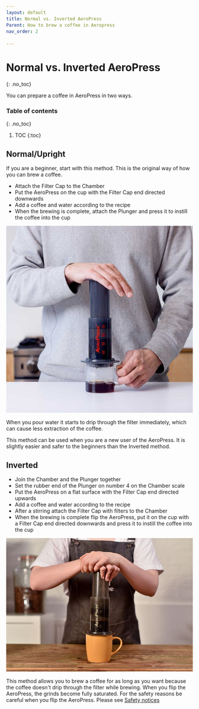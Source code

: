 ```yaml
---
layout: default
title: Normal vs. Inverted AeroPress
Parent: How to brew a coffee in Aeropress
nav_order: 2

---
```

# Normal vs. Inverted AeroPress

{: .no_toc}

You can prepare a coffee in AeroPress in two ways.

### Table of contents

{: .no_toc}

1. TOC
{:toc}

## **Normal/Upright**

If you are a beginner, start with this method. This is the original way of how you can brew a coffee.

- Attach the Filter Cap to the Chamber
- Put the AeroPress on the cup with the Filter Cap end directed downwards
- Add a coffee and water according to the recipe
- When the brewing is complete, attach the Plunger and press it to instill the coffee into the cup

![image](../../assets/images/AeroPress-Original-Coffee-Maker_700x.jpg)

When you pour water it starts to drip through the filter immediately, which can cause less extraction of the coffee.

This method can be used when you are a new user of the AeroPress. It is slightly easier and safer to the beginners than the Inverted method.

## **Inverted**

- Join the Chamber and the Plunger together
- Set the rubber end of the Plunger on number 4 on the Chamber scale
- Put the AeroPress on a flat surface with the Filter Cap end directed upwards
- Add a coffee and water according to the recipe
- After a stirring attach the Filter Cap with filters to the Chamber
- When the brewing is complete flip the AeroPress, put it on the cup with a Filter Cap end directed downwards and press it to instill the coffee into the cup
  
![image](../../assets/images/aeropress-plunge.jpg)

This method allows you to brew a coffee for as long as you want because the coffee doesn't drip through the filter while brewing. When you flip the AeroPress, the grinds become fully saturated. For the safety reasons be careful when you flip the AeroPress. Please see [Safety notices](../Safety-notices/index.md)